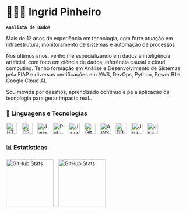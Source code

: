 # 👩🏻‍💻 Ingrid Pinheiro

**`Analista de Dados`**

Mais de 12 anos de experiência em tecnologia, com forte atuação em infraestrutura, monitoramento de sistemas e automação de processos.

Nos últimos anos, venho me especializando em dados e inteligência artificial, com foco em ciência de dados, inferência causal e cloud computing. Tenho formação em Análise e Desenvolvimento de Sistemas pela FIAP e diversas certificações em AWS, DevOps, Python, Power BI e Google Cloud AI.

Sou movida por desafios, aprendizado contínuo e pela aplicação da tecnologia para gerar impacto real..


### 🤖 Linguagens e Tecnologias

<img 
    align="left" 
    alt="HTML"
    title="HTML" 
    width="30px" 
    style="padding-right: 10px;" 
    src="https://cdn.jsdelivr.net/gh/devicons/devicon@latest/icons/html5/html5-original.svg" 
/>

<img 
    align="left" 
    alt="CSS" 
    title="CSS"
    width="30px" 
    style="padding-right: 10px;" 
    src="https://cdn.jsdelivr.net/gh/devicons/devicon@latest/icons/css3/css3-original.svg" 
/>

<img 
    align="left" 
    alt="JavaScript" 
    title="JavaScript"
    width="30px" 
    style="padding-right: 10px;" 
    src="https://cdn.jsdelivr.net/gh/devicons/devicon@latest/icons/javascript/javascript-original.svg" 
/>

<img 
    align="left" 
    alt="Python" 
    title="Python"
    width="30px" 
    style="padding-right: 10px;" 
    src="https://cdn.jsdelivr.net/gh/devicons/devicon@latest/icons/python/python-original.svg" 
/>

<img     align="left" 
    alt="Java" 
    title="Java"
    width="30px" 
    style="padding-right: 10px;"
    src="https://cdn.jsdelivr.net/gh/devicons/devicon@latest/icons/java/java-original.svg" 
/>
          
<img 
    align="left" 
    alt="Git" 
    title="Git"
    width="30px" 
    style="padding-right: 10px;" 
    src="https://cdn.jsdelivr.net/gh/devicons/devicon@latest/icons/git/git-original.svg" 
/>
<img 
    align="left" 
    alt="AWS" 
    title="AWS"
    width="30px" 
    style="padding-right: 10px;"         src="https://cdn.jsdelivr.net/gh/devicons/devicon@latest/icons/amazonwebservices/amazonwebservices-original-wordmark.svg" 
/>

<img     
    align="left" 
    alt="DBeaver" 
    title="DBeaver"
    width="30px" 
    style="padding-right: 10px;"  src="https://cdn.jsdelivr.net/gh/devicons/devicon@latest/icons/dbeaver/dbeaver-original.svg" 
 />
                  
<img     
    align="left" 
    alt="Jira" 
    title="Jira"
    width="30px" 
    style="padding-right: 10px;" src="https://cdn.jsdelivr.net/gh/devicons/devicon@latest/icons/jira/jira-original-wordmark.svg"
 />

<img 
    align="left" 
    alt="Jira" 
    title="Jira"
    width="30px" 
    style="padding-right: 10px;" src="https://cdn.jsdelivr.net/gh/devicons/devicon@latest/icons/postman/postman-original.svg" 
  />
          

<br/>
<br/>

### 📊 Estatísticas

<p>
  <img 
    align="left" 
    alt="GitHub Stats" 
    height="130" 
    style="padding-right: 10px;" 
    src="https://github-readme-stats.vercel.app/api?username=IngridPin&show_icons=true&theme=tokyonight&include_all_commits=true&locale=pt-br" 
  />

<img 
      align="left" 
      alt="GitHub Stats" 
      height="130" 
      src="https://github-readme-stats.vercel.app/api/top-langs/?username=Ingridpin&theme=tokyonight&layout=compact&custom_title=Tecnologias&langs_count=9" 
  />

</p>

